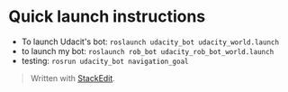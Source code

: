 # Quick launch instructions

 - To launch Udacit's bot: `roslaunch udacity_bot udacity_world.launch`
 - to launch my bot: `roslaunch rob_bot udacity_rob_bot_world.launch`
 - testing: `rosrun udacity_bot navigation_goal`

> Written with [StackEdit](https://stackedit.io/).
